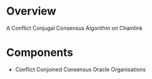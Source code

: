 # Overview
A Conflict Conjugal Consensus Algorithm on Chainlink 

# Components 
* Conflict Conjoined Consensus Oracle Organisations
